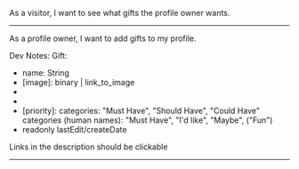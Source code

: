 As a visitor, I want to see what gifts the profile owner wants.

---

As a profile owner, I want to add gifts to my profile.

Dev Notes:
Gift:
  - name: String
  - [image]: binary | link_to_image
  - [link]: String (http link - validate)
  - [description]: String
  - [priority]:
      categories: "Must Have", "Should Have", "Could Have"
      categories (human names): "Must Have", "I'd like", "Maybe", ("Fun")
  - readonly lastEdit/createDate

Links in the description should be clickable

---


